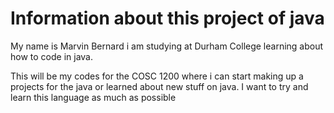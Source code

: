 # Information about this project of java
My name is Marvin Bernard i am studying at Durham College learning about how to code in java.


This will be my codes for the COSC 1200 where i can start making up a projects
for the java or learned about new stuff on java. I want to try and learn this language as much as possible
